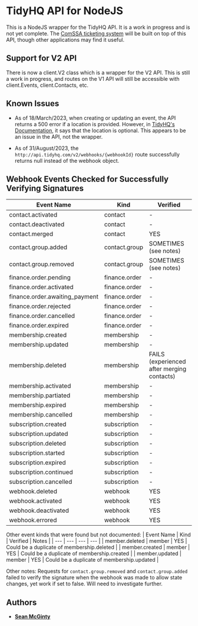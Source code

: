 # TidyHQ API for NodeJS

This is a NodeJS wrapper for the TidyHQ API. It is a work in progress and is not yet complete.
The [ComSSA ticketing system](https://github.com/s3ansh33p/TidyHQ-App) will be built on top of this API, though other applications may find it useful.

## Support for V2 API

There is now a client.V2 class which is a wrapper for the V2 API. This is still a work in progress, and routes on the V1 API will still be accessible with client.Events, client.Contacts, etc.

## Known Issues

- As of 18/March/2023, when creating or updating an event, the API returns a 500 error if a location is provided. However, in [TidyHQ's Documentation](https://dev.tidyhq.com/#events), it says that the location is optional. This appears to be an issue in the API, not the wrapper.

- As of 31/August/2023, the `http://api.tidyhq.com/v2/webhooks/{webhookId}` route successfully returns null instead of the webhook object.

## Webhook Events Checked for Successfully Verifying Signatures

| Event Name | Kind | Verified |
| --- | --- | --- |
| contact.activated | contact | - |
| contact.deactivated | contact | - |
| contact.merged | contact | YES |
| contact.group.added | contact.group | SOMETIMES (see notes) |
| contact.group.removed | contact.group | SOMETIMES (see notes) |
| finance.order.pending | finance.order | - |
| finance.order.activated | finance.order | - |
| finance.order.awaiting_payment | finance.order | - |
| finance.order.rejected | finance.order | - |
| finance.order.cancelled | finance.order | - |
| finance.order.expired | finance.order |- |
| membership.created | membership | - |
| membership.updated | membership | - |
| membership.deleted | membership | FAILS (experienced after merging contacts) |
| membership.activated | membership | - |
| membership.partiated | membership | - |
| membership.expired | membership | - |
| membership.cancelled | membership | - |
| subscription.created | subscription | - |
| subscription.updated | subscription | - |
| subscription.deleted | subscription | - |
| subscription.started | subscription | - |
| subscription.expired | subscription | - |
| subscription.continued | subscription | - |
| subscription.cancelled | subscription | - |
| webhook.deleted | webhook | YES |
| webhook.activated | webhook | YES |
| webhook.deactivated | webhook | YES |
| webhook.errored | webhook | YES |

Other event kinds that were found but not documented:
| Event Name | Kind | Verified | Notes |
| --- | --- | --- | --- |
| member.deleted | member | YES | Could be a duplicate of membership.deleted |
| member.created | member | YES | Could be a duplicate of membership.created |
| member.updated | member | YES | Could be a duplicate of membership.updated |

Other notes:
Requests for `contact.group.removed` and `contact.group.added` failed to verify the signature when the
webhook was made to allow state changes, yet work if set to false. Will need to investigate further.

## Authors

- [**Sean McGinty**](https://github.com/s3ansh33p)

